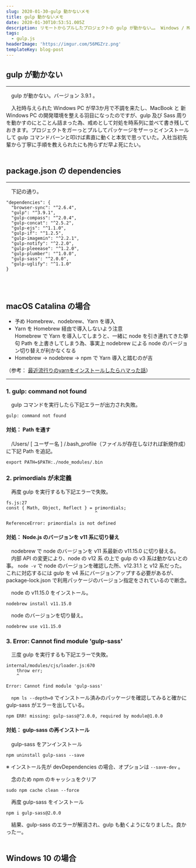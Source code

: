 ```yaml
---
slug: 2020-01-30-gulp 動かないメモ
title: gulp 動かないメモ
date: 2020-01-30T10:53:51.005Z
description: リモートからプルしたプロジェクトの gulp が動かない…。 Windows / Mac 別対処メモ
tags:
  - gulp.js
headerImage: 'https://imgur.com/56MGZrz.png'
templateKey: blog-post
---
```

## gulp が動かない
---
　gulp が動かない。バージョン 3.9.1 。

　入社時与えられた Windows PC が早3か月で不調を来たし、MacBook と 新 Windows PC の開発環境を整える羽目になったのですが、gulp 及び Sass 周りを動かすのにとことん詰まった為、戒めとして対処を時系列に並べて書き残しておきます。プロジェクトをガーっとプルしてパッケージをザーっとインストールして gulp コマンドバーンと叩けば素直に動くと本気で思っていた。入社当初先輩から丁寧に手順を教えられたにも拘らずだ早よ死にたい。
<br>
<br>

## package.json の dependencies
---
　下記の通り。

```
"dependencies": {
  "browser-sync": "^2.6.4",
  "gulp": "^3.9.1",
  "gulp-compass": "^2.0.4",
  "gulp-concat": "^2.5.2",
  "gulp-ejs": "^1.1.0",
  "gulp-if": "^1.2.5",
  "gulp-imagemin": "^2.2.1",
  "gulp-notify": "^2.2.0",
  "gulp-pleeease": "^1.2.0",
  "gulp-plumber": "^1.0.0",
  "gulp-sass": "^2.0.0",
  "gulp-uglify": "^1.1.0"
}
```
<br>
<br>

## macOS Catalina の場合

* 予め Homebrew、nodebrew、Yarn を導入
* Yarn を Homebrew 経由で導入しないよう注意<br>
Homebrew で Yarn を導入してしまうと、一緒に node を引き連れてきた挙句 Path を上書きしてしまう為、事実上 nodebrew による node のバージョン切り替えが利かなくなる
* Homebrew → nodebrew → npm で Yarn 導入と踏むのが吉

（参考：
[最近流行りのyarnをインストールしたらハマった話](https://hisa-tech.site/yarn-install-stumble/)）
<br>

---
### 1. gulp: command not found

　gulp コマンドを実行したら下記エラーが出力され失敗。

```
gulp: command not found
```


#### 対処： Path を通す

　/Users/ [ ユーザー名 ] /.bash_profile（ファイルが存在しなければ新規作成）に下記 Path  を追記。

```
export PATH=$PATH:./node_modules/.bin
```


### 2. primordials が未定義

　再度 gulp を実行するも下記エラーで失敗。

```
fs.js:27
const { Math, Object, Reflect } = primordials;
                                  ^

ReferenceError: primordials is not defined
```


#### 対処： Node.js のバージョンを v11 系に切り替え

　nodebrew で node のバージョンを v11 系最新の v11.15.0 に切り替える。<br>
　内部 API の変更により、node の v12 系 の上で gulp の v3 系は動かないとの事。 ```node -v``` で node のバージョンを確認した所、v12.31.1 と v12 系だった。
これに対応するには gulp を v4 系にバージョンアップする必要があるが、package-lock.json で利用パッケージのバージョン指定をされているので断念。


　node の v11.15.0 をインストール。

```
nodebrew install v11.15.0
```

　node のバージョンを切り替え。

```
nodebrew use v11.15.0
```


### 3. Error: Cannot find module 'gulp-sass'

　三度 gulp を実行するも下記エラーで失敗。

```
internal/modules/cjs/loader.js:670
    throw err;
    ^

Error: Cannot find module 'gulp-sass'
```

　```npm ls --depth=0``` でインストール済みのパッケージを確認してみると確かに gulp-sass がエラーを出している。

```
npm ERR! missing: gulp-sass@^2.0.0, required by module@1.0.0
```


#### 対処： gulp-sass の再インストール

　gulp-sass をアンインストール

```
npm uninstall gulp-sass --save
```
※ インストール先が devDependencies の場合、オプションは ```--save-dev``` 。

　念のため npm のキャッシュをクリア

```
sudo npm cache clean --force
```

　再度 gulp-sass をインストール

```
npm i gulp-sass@2.0.0
```

　結果、gulp-sass のエラーが解消され、gulp も動くようになりました。良かったー。
<br>
<br>

## Windows 10 の場合
